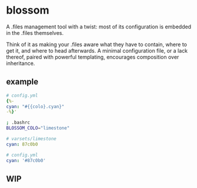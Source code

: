 # blossom
A .files management tool with a twist: most of its configuration is embedded in the .files themselves. 

Think of it as making your .files aware what they have to contain, where to get it, and where to head afterwards. A minimal configuration file, or a lack thereof, paired with powerful templating, encourages composition over inheritance.

## example

```yaml
# config.yml
{%-
cyan: "#{{colo}.cyan}"
-%}'
```
```bash
; .bashrc
BLOSSOM_COLO="limestone"
```
```yaml
# varsets/limestone
cyan: 87c0b0
```
```yaml
# config.yml  
cyan: '#87c0b0'
```

## WIP
